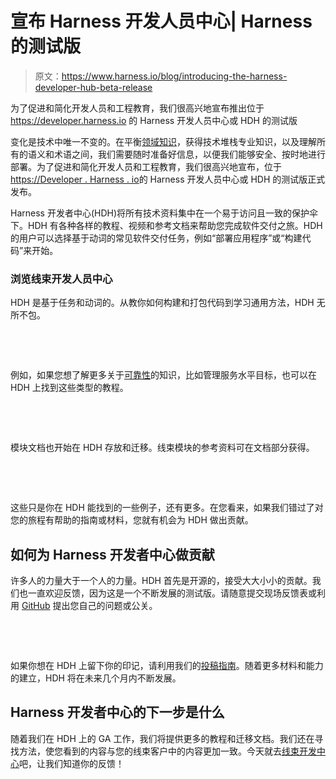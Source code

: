 # 宣布 Harness 开发人员中心| Harness 的测试版

> 原文：<https://www.harness.io/blog/introducing-the-harness-developer-hub-beta-release>

为了促进和简化开发人员和工程教育，我们很高兴地宣布推出位于 https://developer.harness.io 的 Harness 开发人员中心或 HDH 的测试版

变化是技术中唯一不变的。在平衡[领域知识](https://hackernoon.com/releases-the-last-frontier-of-standardization-tts3u9d)，获得技术堆栈专业知识，以及理解所有的语义和术语之间，我们需要随时准备好信息，以便我们能够安全、按时地进行部署。为了促进和简化开发人员和工程教育，我们很高兴地宣布，位于[https://Developer . Harness . io](https://developer.harness.io)的 Harness 开发人员中心或 HDH 的测试版正式发布。

Harness 开发者中心(HDH)将所有技术资料集中在一个易于访问且一致的保护伞下。HDH 有各种各样的教程、视频和参考文档来帮助您完成软件交付之旅。HDH 的用户可以选择基于动词的常见软件交付任务，例如“部署应用程序”或“构建代码”来开始。

### 浏览线束开发人员中心

HDH 是基于任务和动词的。从教你如何构建和打包代码到学习通用方法，HDH 无所不包。

‍

‍

例如，如果您想了解更多关于[可靠性](https://harness.io/blog/sre-vs-devops)的知识，比如管理服务水平目标，也可以在 HDH 上找到这些类型的教程。

‍

‍

模块文档也开始在 HDH 存放和迁移。线束模块的参考资料可在文档部分获得。

‍

‍

这些只是你在 HDH 能找到的一些例子，还有更多。在您看来，如果我们错过了对您的旅程有帮助的指南或材料，您就有机会为 HDH 做出贡献。

## 如何为 Harness 开发者中心做贡献

许多人的力量大于一个人的力量。HDH 首先是开源的，接受大大小小的贡献。我们也一直欢迎反馈，因为这是一个不断发展的测试版。请随意提交现场反馈表或利用 [GitHub](https://github.com/harness/developer-hub/) 提出您自己的问题或公关。

‍

‍

如果你想在 HDH 上留下你的印记，请利用我们的[投稿指南](https://github.com/harness/developer-hub/blob/main/CONTRIBUTING.md)。随着更多材料和能力的建立，HDH 将在未来几个月内不断发展。

## Harness 开发者中心的下一步是什么

随着我们在 HDH 上的 GA 工作，我们将提供更多的教程和迁移文档。我们还在寻找方法，使您看到的内容与您的线束客户中的内容更加一致。今天就去[线束开发中心](https://developer.harness.io)吧，让我们知道你的反馈！